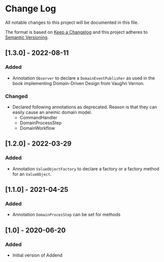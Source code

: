 # Change Log
All notable changes to this project will be documented in this file.
 
The format is based on [Keep a Changelog](http://keepachangelog.com/)
and this project adheres to [Semantic Versioning](http://semver.org/).

## \[1.3.0] - 2022-08-11
### Added
-   Annotation `Observer` to declare a `DomainEventPublisher` as used in the book implementing Domain-Driven Design from Vaughn Vernon.

### Changed
-   Declared following annotations as deprecated. Reason is that they can easily cause an anemic domain model.
    -   CommandHandler
    -   DomainProcessStep
    -   DomainWorkflow

## \[1.2.0] - 2022-03-29
### Added
-   Annotation `ValueObjectFactory` to declare a factory or a factory method for an `ValueObject`.

## \[1.1.0] - 2021-04-25
### Added
-   Annotation `DomainProcesStep` can be set for methods 

## \[1.0] - 2020-06-20
 
### Added
-   Initial version of Addend 
